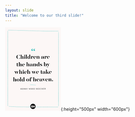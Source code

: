 ```yaml
---
layout: slide
title: "Welcome to our third slide!"
---
```

![](./images/006_children.jpg 'how does it come'){:height="500px" width="600px"}
